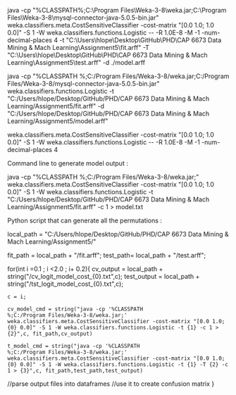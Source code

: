 java -cp "%CLASSPATH%;C:\Program Files\Weka-3-8\weka.jar;C:\Program Files\Weka-3-8\mysql-connector-java-5.0.5-bin.jar" weka.classifiers.meta.CostSensitiveClassifier -cost-matrix "[0.0 1.0; 1.0 0.0]" -S 1 -W weka.classifiers.functions.Logistic -- -R 1.0E-8 -M -1 -num-decimal-places 4 -t "C:\Users\hlope\Desktop\GitHub\PHD\CAP 6673 Data Mining & Mach Learning\Assignment5\fit.arff" -T "C:\Users\hlope\Desktop\GitHub\PHD\CAP 6673 Data Mining & Mach Learning\Assignment5\test.arff" -d ./model.arff


java -cp "%CLASSPATH
%;C:/Program Files/Weka-3-8/weka.jar;C:/Program Files/Weka-3-8/mysql-connector-java-5.0.5-bin.jar" weka.classifiers.functions.Logistic -t "C:/Users/hlope/Desktop/GitHub/PHD/CAP 6673 Data Mining & Mach Learning/Assignment5/fit.arff" -d "C:/Users/hlope/Desktop/GitHub/PHD/CAP 6673 Data Mining & Mach Learning/Assignment5/model.arff"


weka.classifiers.meta.CostSensitiveClassifier -cost-matrix "[0.0 1.0; 1.0 0.0]" -S 1 -W weka.classifiers.functions.Logistic -- -R 1.0E-8 -M -1 -num-decimal-places 4



Command line to generate model output :

java -cp "%CLASSPATH
%;C:/Program Files/Weka-3-8/weka.jar;"  weka.classifiers.meta.CostSensitiveClassifier -cost-matrix "[0.0 1.0; 1.0 0.0]" -S 1 -W weka.classifiers.functions.Logistic -t "C:/Users/hlope/Desktop/GitHub/PHD/CAP 6673 Data Mining & Mach Learning/Assignment5/fit.arff" -c 1 > model.txt


Python script that can generate all the permutations :

local_path = "C:/Users/hlope/Desktop/GitHub/PHD/CAP 6673 Data Mining & Mach Learning/Assignment5/"

fit_path = local_path + "/fit.arff";
test_path= local_path + "/test.arff";

for(int i =0.1 ; i <2.0 ; i+ 0.2){
cv_output = local_path + string("/cv_logit_model_cost_{0}.txt",c);
test_output = local_path + string("/tst_logit_model_cost_{0}.txt",c);

    c = i;

    cv_model_cmd = string("java -cp '%CLASSPATH
    %;C:/Program Files/Weka-3-8/weka.jar;'  weka.classifiers.meta.CostSensitiveClassifier -cost-matrix "[0.0 1.0; {0} 0.0]" -S 1 -W weka.classifiers.functions.Logistic -t {1} -c 1 > {2}",c, fit_path,cv_output)

    t_model_cmd = string("java -cp '%CLASSPATH
    %;C:/Program Files/Weka-3-8/weka.jar;'  weka.classifiers.meta.CostSensitiveClassifier -cost-matrix "[0.0 1.0; {0} 0.0]" -S 1 -W weka.classifiers.functions.Logistic -t {1} -T {2} -c 1 > {3}",c, fit_path,test_path,test_output)

//parse output files into dataframes
//use it to create confusion matrix
}
